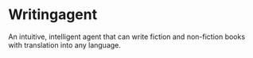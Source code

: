# Writingagent
An intuitive, intelligent agent that can write fiction and non-fiction books with translation into any language.
